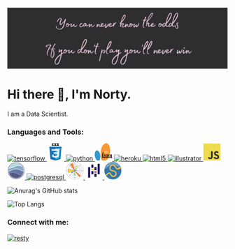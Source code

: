 ![I am a designer, developer, content creator and a teacher!](https://github.com/yourpandaboy/yourpandaboy/blob/main/bannersm.png)

# Hi there 👋, I'm Norty.
I am a Data Scientist. 
</br>
<h3 align="left">Languages and Tools:</h3>
<p align="left"> <a href="https://www.tensorflow.org/" target="_blank"> <img src="https://www.vectorlogo.zone/logos/tensorflow/tensorflow-icon.svg" alt="tensorflow" width="40" height="40"/> </a> <a href="https://www.w3schools.com/css/" target="_blank"> <img src="https://raw.githubusercontent.com/devicons/devicon/master/icons/css3/css3-original-wordmark.svg" alt="css3" width="40" height="40"/> </a> <a href="https://www.python.org/" target="_blank"> <img src="https://www.vectorlogo.zone/logos/python/python-icon.svg" alt="python" width="40" height="40"/> </a> <a href="https://scikit-learn.org/stable/#" target="_blank"> <img src="https://github.com/yourpandaboy/yourpandaboy/blob/main/256px-Scikit_learn_logo_small.svg.png" alt="git" width="40" height="40"/> </a> <a href="https://heroku.com" target="_blank"> <img src="https://www.vectorlogo.zone/logos/heroku/heroku-icon.svg" alt="heroku" width="40" height="40"/> </a> <a href="https://numpy.org/" target="_blank"> <img src="https://www.vectorlogo.zone/logos/numpy/numpy-icon.svg" alt="html5" width="40" height="40"/> </a> <a href="https://cloud.google.com/" target="_blank"> <img src="https://www.vectorlogo.zone/logos/google_cloud/google_cloud-icon.svg" alt="illustrator" width="40" height="40"/> </a> <a href="https://developer.mozilla.org/en-US/docs/Web/JavaScript" target="_blank"> <img src="https://raw.githubusercontent.com/devicons/devicon/master/icons/javascript/javascript-original.svg" alt="javascript" width="40" height="40"/> </a>  <a href="https://seaborn.pydata.org/" target="_blank"> <img src="https://github.com/yourpandaboy/yourpandaboy/blob/main/seaborn.png" alt="photoshop" width="40" height="40"/> </a> <a href="https://www.postgresql.org" target="_blank"> <img src="https://www.vectorlogo.zone/logos/sqlite/sqlite-icon.svg" alt="postgresql" width="40" height="40"/> </a> <a href="https://postman.com" target="_blank"> <img src="https://github.com/yourpandaboy/yourpandaboy/blob/main/matplotlib.png" alt="matplotlib" width="40" height="40"/> </a>  <a href="https://pandas.pydata.org/" target="_blank"> <img src="https://github.com/yourpandaboy/yourpandaboy/blob/main/pandas.png" alt="react" width="40" height="40"/> </a>  <a href="https://scipy.org/" target="_blank"> <img src="https://github.com/yourpandaboy/yourpandaboy/blob/main/scipy.png" alt="xd" width="40" height="40"/> </a> </p>


![Anurag's GitHub stats](https://github-readme-stats.vercel.app/api?username=yourpandaboy&show_icons=true&theme=tokyonight)

![Top Langs](https://github-readme-stats.vercel.app/api/top-langs/?username=yourpandaboy&layout=compact&theme=tokyonight)

<h3 align="left">Connect with me:</h3>
<p align="left">
<a href="https://www.linkedin.com/in/norutado-nakagawa/" target="blank"><img align="center" src="https://img.shields.io/badge/LinkedIn-0077B5?style=for-the-badge&logo=linkedin&logoColor=white" alt="resty" /></a>

</p>





